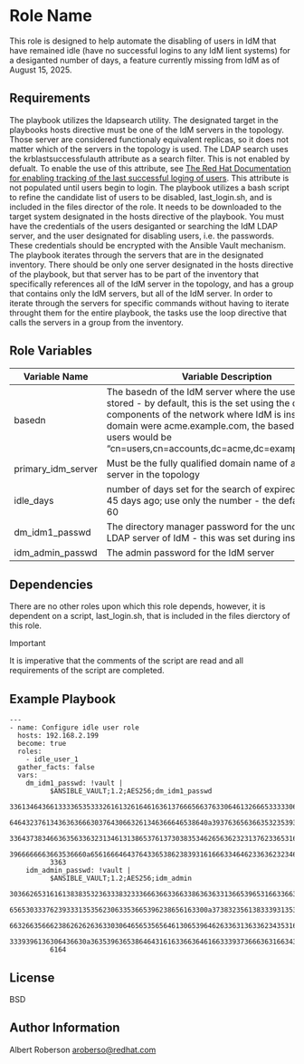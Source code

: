 Role Name
=========
This role is designed to help automate the disabling of users in IdM that have remained idle (have no successful logins to any IdM lient systems) for a desiganted number of days, a feature currently missing from IdM as of August 15, 2025. 

Requirements
------------
The playbook utilizes the ldapsearch utility. The designated target in the playbooks hosts directive must be one of the IdM servers in the topology. Those server are considered functionaly equivalent replicas, so it does not matter which of the servers in the topology is used. The LDAP search uses the krblastsuccessfulauth attribute as a search filter. This is not enabled by defualt. To enable the use of this attribute, see [The Red Hat Documentation for enabling tracking of the last successful loging of users](https://docs.redhat.com/en/documentation/red_hat_enterprise_linux/7/html/linux_domain_identity_authentication_and_policy_guide/enabling-tracking-of-last-successful-kerberos-authentication#enabling-tracking-of-last-successful-kerberos-authentication). This attribute is not populated until users begin to login. The playbook utilizes a bash script to refine the candidate list of users to be disabled, last_login.sh, and is included in the files director of the role. It needs to be downloaded to the target system designated in the hosts directive of the playbook.  You must have the credentials of the users desiganted or searching the IdM LDAP server, and the user designated for disabling users, i.e. the passwords. These credentials should be encrypted with the Ansible Vault mechanism. The playbook iterates through the servers that are in the designated inventory. There should be only one server designated in the hosts directive of the playbook, but that server has to be part of the inventory that specifically references all of the IdM server in the topology, and has a group that contains only the IdM servers, but all of the IdM server. In order to iterate through the servers for specific commands without having to iterate throught them for the entire playbook, the tasks use the loop directive that calls the servers in a group from the inventory. 

Role Variables
--------------
| Variable Name | Variable Description |
| --- | --- |
| basedn | The basedn of the IdM server where the users are stored - by default, this is the set using the domain components of the network where IdM is installed. If the domain were acme.example.com, the basedn of the users would be “cn=users,cn=accounts,dc=acme,dc=example,dc=com” |
| primary_idm_server | Must be the fully qualified domain name of an IdM server in the topology |
| idle_days | number of days set for the search of expired user, e.g. 45 days ago; use only the number - the default value is 60 |
| dm_idm1_passwd | The directory manager password for the underlying LDAP server of IdM - this was set during installation |
| idm_admin_passwd | The admin password for the IdM server |

Dependencies
------------
There are no other roles upon which this role depends, however, it is dependent on a script, last_login.sh, that is included in the files dierctory of this role. 

> [!IMPORTANT]
> It is imperative that the comments of the script are read and all requirements of the script are completed. 

Example Playbook
----------------

```
---
- name: Configure idle user role
  hosts: 192.168.2.199
  become: true
  roles:
    - idle_user_1
  gather_facts: false
  vars:
    dm_idm1_passwd: !vault |
          $ANSIBLE_VAULT;1.2;AES256;dm_idm1_passwd
          33613464366133336535333261613261646163613766656637633064613266653333306330653163
          6464323761343636366630376430663261346366646538640a393763656366353235393864313162
          33643738346636356336323134613138653761373038353462656362323137623365316235303430
          3966666663663536660a656166646437643365386238393161666334646233636232346431663630
          3363
    idm_admin_passwd: !vault |
          $ANSIBLE_VAULT;1.2;AES256;idm_admin
          30366265316161383835323633383233366636633663386363633136653965316633663037303265
          6565303337623933313535623063353665396238656163300a373832356138333931353635316365
          66326635666238626262636330306465653565646130653964626336313633623435316666616534
          3339396136306436630a363539636538646431616336636461663339373666363166343636333131
          6164
```

License
-------

BSD

Author Information
------------------

Albert Roberson aroberso@redhat.com 
